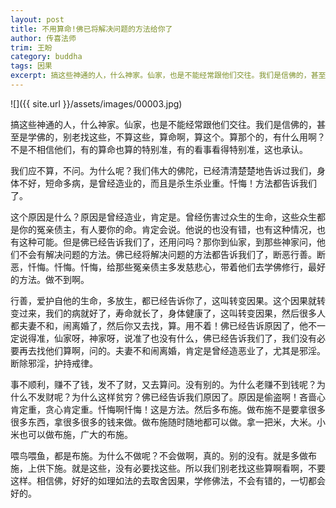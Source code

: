 ```yaml
---
layout: post
title: 不用算命!佛已将解决问题的方法给你了
author: 传喜法师
trim: 王盼
category: buddha
tags: 因果
excerpt: 搞这些神通的人，什么神家。仙家，也是不能经常跟他们交往。我们是信佛的，甚至是学佛的，别老找这些，不算这些，算命啊，算这个。算那个的，有什么用啊？不是不相信他们，有的算命也算的特别准，有的看事看得特别准，这也承认。
---
```


![]({{ site.url }}/assets/images/00003.jpg)

搞这些神通的人，什么神家。仙家，也是不能经常跟他们交往。我们是信佛的，甚至是学佛的，别老找这些，不算这些，算命啊，算这个。算那个的，有什么用啊？不是不相信他们，有的算命也算的特别准，有的看事看得特别准，这也承认。

我们应不算，不问。为什么呢？我们伟大的佛陀，已经清清楚楚地告诉过我们，身体不好，短命多病，是曾经造业的，而且是杀生杀业重。忏悔！方法都告诉我们了。

这个原因是什么？原因是曾经造业，肯定是。曾经伤害过众生的生命，这些众生都是你的冤亲债主，有人要你的命。肯定会说。他说的也没有错，也有这种情况，也有这种可能。但是佛已经告诉我们了，还用问吗？那你到仙家，到那些神家问，他们不会有解决问题的方法。佛已经将解决问题的方法都告诉我们了，断恶行善。断恶，忏悔。忏悔。忏悔，给那些冤亲债主多发慈悲心，带着他们去学佛修行，最好的方法。做不到啊。

行善，爱护自他的生命，多放生，都已经告诉你了，这叫转变因果。这个因果就转变过来，我们的病就好了，寿命就长了，身体健康了，这叫转变因果，然后很多人都夫妻不和，闹离婚了，然后你又去找，算。用不着！佛已经告诉原因了，他不一定说得准，仙家呀，神家呀，说准了也没有什么，佛已经告诉我们了，我们没有必要再去找他们算啊，问的。夫妻不和闹离婚，肯定是曾经造恶业了，尤其是邪淫。断除邪淫，护持戒律。

事不顺利，赚不了钱，发不了财，又去算问。没有别的。为什么老赚不到钱呢？为什么不发财呢？为什么这样贫穷？佛已经告诉我们原因了。原因是偷盗啊！吝啬心肯定重，贪心肯定重。忏悔啊忏悔！这是方法。然后多布施。做布施不是要拿很多很多东西，拿很多很多的钱来做。做布施随时随地都可以做。拿一把米，大米。小米也可以做布施，广大的布施。

喂鸟喂鱼，都是布施。为什么不做呢？不会做啊，真的。别的没有。就是多做布施，上供下施。就是这些，没有必要找这些。所以我们别老找这些算啊看啊，不要这样。相信佛，好好的如理如法的去取舍因果，学修佛法，不会有错的，一切都会好的。
